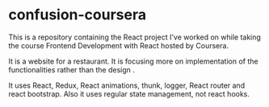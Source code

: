 # confusion-coursera

This is a repository containing the React project I've worked on while taking the course Frontend Development with React 
hosted by Coursera.

It is a website for a restaurant. It is focusing more on implementation of the functionalities rather than the design .

It uses React, Redux, React animations, thunk, logger, React router and react bootstrap. 
Also it uses regular state management, not react hooks.
